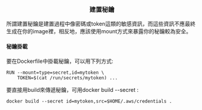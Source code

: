 <h3 align=center>建置秘鑰</h3>
所謂建置秘鑰是建置過程中像密碼或token這類的敏感資訊，而這些資訊不應最終生成在你的image裡，相反地，應該使用mount方式來暴露你的秘鑰較為安全。

<h4>秘鑰掛載</h4>

要在Dockerfile中掛載秘鑰，可以用下列方式:
```shell
RUN --mount=type=secret,id=mytoken \
    TOKEN=$(cat /run/secrets/mytoken) ...
```

要直接用build來傳遞秘鑰，可用docker build --secret :

```shell
docker build --secret id=mytoken,src=$HOME/.aws/credentials .
```

